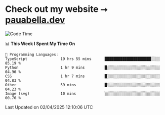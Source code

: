 # Check out my website ⭢ [pauabella.dev](https://pauabella.dev)

<!--START_SECTION:waka-->
![Code Time](http://img.shields.io/badge/Code%20Time-4%2C282%20hrs%207%20mins-blue)

📊 **This Week I Spent My Time On** 

```text
💬 Programming Languages: 
TypeScript               19 hrs 55 mins      █████████████████████░░░░   85.19 % 
Python                   1 hr 9 mins         █░░░░░░░░░░░░░░░░░░░░░░░░   04.96 % 
CSS                      1 hr 7 mins         █░░░░░░░░░░░░░░░░░░░░░░░░   04.83 % 
Other                    59 mins             █░░░░░░░░░░░░░░░░░░░░░░░░   04.23 % 
Image (svg)              10 mins             ░░░░░░░░░░░░░░░░░░░░░░░░░   00.76 % 
```


 Last Updated on 02/04/2025 12:10:06 UTC
<!--END_SECTION:waka-->

